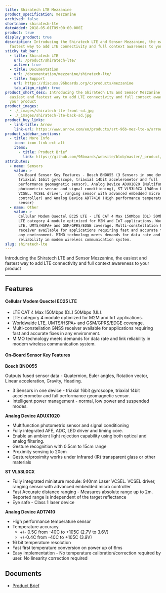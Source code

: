 ```yaml
---
title: Shiratech LTE Mezzanine
product_specification: mezzanine
archived: false
shortname: shiratech-lte
dateAdded: 2018-05-01T09:00:00.000Z
product: true
display_product: true
description: Introducing the Shiratech LTE and Sensor Mezzanine, the easiest and
  fastest way to add LTE connectivity and full context awareness to your product
sticky_tab_bar:
  - title: Shiratech LTE
    url: /product/shiratech-lte/
    active: true
  - title: Documentation
    url: /documentation/mezzanine/shiratech-lte/
  - title: Support
    url: https://discuss.96boards.org/c/products/mezzanine
    tab_align_right: true
product_short_desc: Introducing the Shiratech LTE and Sensor Mezzanine, the
  easiest and fastest way to add LTE connectivity and full context awareness to
  your product
product_images:
  - ./_images/shiratech-lte-front-sd.jpg
  - ./_images/shiratech-lte-back-sd.jpg
product_buy_links:
  - link-title: Arrow
    link-url: https://www.arrow.com/en/products/srt-96b-mez-lte-a/arrow-development-tools
product_sidebar_sections:
  - title: More Info
    icon: icon-link-ext-alt
    items:
      - title: Product Brief
        link: https://github.com/96boards/website/blob/master/_product/mezzanine/shiratech-lte/files/shiratech-brief.pdf
attributes:
  - name: Sensors
    value: >
      On-Board Sensor Key Features - Bosch BNO055 (3 Sensors in one device -
      triaxial 16bit gyroscope, triaxial 14bit accelerometor and full
      performance geomagnetic sensor), Analog Device ADUX1020 (Multifunction
      photometric sensor and signal conditioning), ST VL53L0CX (940nm Laser
      VCSEL. VCSEL driver, ranging sensor with advanced embedded micro
      controller) and Analog Device ADT7410 (High performance temperature
      sensor)
  - name: Other
    value: >
      Cellular Modem Quectel EC25 LTE - LTE CAT 4 Max 150Mbps (DL) 50Mbps (UL).
      LTE category 4 module optimized for M2M and IoT applications. Worldwaide
      LTE, UMTS/HSPA+ and GSM/GPRS/EDGE coverage. Multi-constellation GNSS
      receiver available for applications requiring fast and accurate fixes in
      any environment. MIMO technology meets demands for data rate and link
      reliability in modem wireless communication system.
slug: shiratech-lte
---
```

Introducing the Shiratech LTE and Sensor Mezzanine, the easiest and fastest way to add LTE connectivity and full context awareness to your product

***

## Features

#### Cellular Modem Quectel EC25 LTE

- LTE CAT 4 Max 150Mbps (DL) 50Mbps (UL).
- LTE category 4 module optimized for M2M and IoT applications.
- Worldwaide LTE, UMTS/HSPA+ and GSM/GPRS/EDGE coverage.
- Multi-constellation GNSS receiver available for applications requiring fast and accurate fixes in any environment.
- MIMO technology meets demands for data rate and link reliability in modem wireless communication system.

#### On-Board Sensor Key Features

**Bosch BNO055**

Outputs fused sensor data - Quaternion, Euler angles, Rotation vector, Linear acceleration, Gravity, Heading.

- 3 Sensors in one device - triaxial 16bit gyroscope, triaxial 14bit accelerometor and full performance geomagnetic sensor.
- Intelligent power management - normal, low power and suspended modes.

**Analog Device ADUX1020**

- Multifunction photometric sensor and signal conditioning
- Fully integrated AFE, ADC, LED driver and timing core.
- Enable an ambient light rejection capability using both optical and analog filtering.
- Gesture recognition with 0.5cm to 15cm range
- Proximity sensing to 20cm
- Gesture/proximity works under infrared (IR) transparent glass or other materials

**ST VL53L0CX**

- Fully integrated miniature module: 940nm Laser VCSEL. VCSEL driver, ranging sensor with advanced embedded micro controller
- Fast Accurate distance ranging - Measures absolute range up to 2m. Reported range is independent of the target reflectance
- Eye safe - Class 1 laser device

**Analog Device ADT7410**

- High performance temperature sensor
- Temperature accuracy
   - +/- 0.5C from -40C to +105C (2.7V to 3.6V)
   - +/-0.4C from -40C to +105C (3.9V)
- 16 bit temperature resolution
- Fast first temperature conversion on power up of 6ms
- Easy implementation - No temperature calibration/correction required by user. No linearity correction required

## Documents

- [Product Brief](https://github.com/96boards/website/blob/master/_product/mezzanine/shiratech-lte/files/shiratech-brief.pdf)
